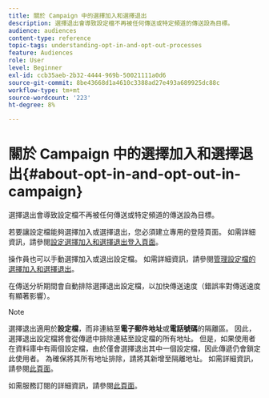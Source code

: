 ```yaml
---
title: 關於 Campaign 中的選擇加入和選擇退出
description: 選擇退出會導致設定檔不再被任何傳送或特定頻道的傳送設為目標。
audience: audiences
content-type: reference
topic-tags: understanding-opt-in-and-opt-out-processes
feature: Audiences
role: User
level: Beginner
exl-id: ccb35aeb-2b32-4444-969b-50021111a0d6
source-git-commit: 8be43668d1a4610c3388ad27e493a689925dc88c
workflow-type: tm+mt
source-wordcount: '223'
ht-degree: 8%

---
```


# 關於 Campaign 中的選擇加入和選擇退出{#about-opt-in-and-opt-out-in-campaign}

選擇退出會導致設定檔不再被任何傳送或特定頻道的傳送設為目標。

若要讓設定檔能夠選擇加入或選擇退出，您必須建立專用的登陸頁面。 如需詳細資訊，請參閱[設定選擇加入和選擇退出登入頁面](../../audiences/using/managing-opt-in-and-opt-out-in-campaign.md#setting-up-opt-in-and-opt-out-landing-pages)。

操作員也可以手動選擇加入或退出設定檔。 如需詳細資訊，請參閱[管理設定檔的選擇加入和選擇退出](../../audiences/using/managing-opt-in-and-opt-out-in-campaign.md#managing-opt-in-and-opt-out-from-a-profile)。

在傳送分析期間會自動排除選擇退出設定檔，以加快傳送速度（錯誤率對傳送速度有顯著影響）。

>[!NOTE]
>
>選擇退出適用於&#x200B;**設定檔**，而非連結至&#x200B;**電子郵件地址**&#x200B;或&#x200B;**電話號碼**&#x200B;的隔離區。 因此，選擇退出設定檔將會從傳遞中排除連結至設定檔的所有地址。 但是，如果使用者在資料庫中有兩個設定檔，由於僅會選擇退出其中一個設定檔，因此傳遞仍會鎖定此使用者。 為確保將其所有地址排除，請將其新增至隔離地址。 如需詳細資訊，請參閱[此頁面](../../sending/using/understanding-quarantine-management.md#identifying-quarantined-addresses-for-the-entire-platform)。

如需服務訂閱的詳細資訊，請參閱[此頁面](../../audiences/using/about-subscriptions.md)。
